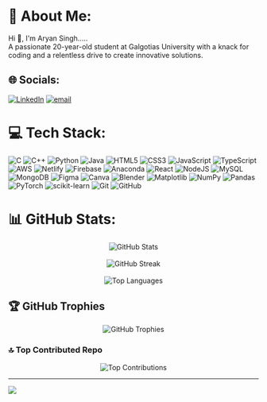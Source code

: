 # 💫 About Me:
Hi 👋, I'm Aryan Singh.....  
A passionate 20-year-old student at Galgotias University with a knack for coding and a relentless drive to create innovative solutions.

## 🌐 Socials:
[![LinkedIn](https://img.shields.io/badge/LinkedIn-%230077B5.svg?logo=linkedin&logoColor=white)]([https://linkedin.com/in/AryanSingh](https://www.linkedin.com/in/thearyansingh07/)) 
[![email](https://img.shields.io/badge/Email-D14836?logo=gmail&logoColor=white)](mailto:aryan.singhh04@gmail.com) 

# 💻 Tech Stack:
![C](https://img.shields.io/badge/c-%2300599C.svg?style=for-the-badge&logo=c&logoColor=white) 
![C++](https://img.shields.io/badge/c++-%2300599C.svg?style=for-the-badge&logo=c%2B%2B&logoColor=white) 
![Python](https://img.shields.io/badge/python-3670A0?style=for-the-badge&logo=python&logoColor=ffdd54) 
![Java](https://img.shields.io/badge/java-%23ED8B00.svg?style=for-the-badge&logo=openjdk&logoColor=white) 
![HTML5](https://img.shields.io/badge/html5-%23E34F26.svg?style=for-the-badge&logo=html5&logoColor=white) 
![CSS3](https://img.shields.io/badge/css3-%231572B6.svg?style=for-the-badge&logo=css3&logoColor=white) 
![JavaScript](https://img.shields.io/badge/javascript-%23323330.svg?style=for-the-badge&logo=javascript&logoColor=%23F7DF1E) 
![TypeScript](https://img.shields.io/badge/typescript-%23007ACC.svg?style=for-the-badge&logo=typescript&logoColor=white) 
![AWS](https://img.shields.io/badge/AWS-%23FF9900.svg?style=for-the-badge&logo=amazon-aws&logoColor=white) 
![Netlify](https://img.shields.io/badge/netlify-%23000000.svg?style=for-the-badge&logo=netlify&logoColor=#00C7B7) 
![Firebase](https://img.shields.io/badge/firebase-%23039BE5.svg?style=for-the-badge&logo=firebase) 
![Anaconda](https://img.shields.io/badge/Anaconda-%2344A833.svg?style=for-the-badge&logo=anaconda&logoColor=white) 
![React](https://img.shields.io/badge/react-%2320232a.svg?style=for-the-badge&logo=react&logoColor=%2361DAFB) 
![NodeJS](https://img.shields.io/badge/node.js-6DA55F?style=for-the-badge&logo=node.js&logoColor=white) 
![MySQL](https://img.shields.io/badge/mysql-4479A1.svg?style=for-the-badge&logo=mysql&logoColor=white) 
![MongoDB](https://img.shields.io/badge/MongoDB-%234ea94b.svg?style=for-the-badge&logo=mongodb&logoColor=white) 
![Figma](https://img.shields.io/badge/figma-%23F24E1E.svg?style=for-the-badge&logo=figma&logoColor=white) 
![Canva](https://img.shields.io/badge/Canva-%2300C4CC.svg?style=for-the-badge&logo=Canva&logoColor=white) 
![Blender](https://img.shields.io/badge/blender-%23F5792A.svg?style=for-the-badge&logo=blender&logoColor=white) 
![Matplotlib](https://img.shields.io/badge/Matplotlib-%23ffffff.svg?style=for-the-badge&logo=Matplotlib&logoColor=black) 
![NumPy](https://img.shields.io/badge/numpy-%23013243.svg?style=for-the-badge&logo=numpy&logoColor=white) 
![Pandas](https://img.shields.io/badge/pandas-%23150458.svg?style=for-the-badge&logo=pandas&logoColor=white) 
![PyTorch](https://img.shields.io/badge/PyTorch-%23EE4C2C.svg?style=for-the-badge&logo=PyTorch&logoColor=white) 
![scikit-learn](https://img.shields.io/badge/scikit--learn-%23F7931E.svg?style=for-the-badge&logo=scikit-learn&logoColor=white) 
![Git](https://img.shields.io/badge/git-%23F05033.svg?style=for-the-badge&logo=git&logoColor=white) 
![GitHub](https://img.shields.io/badge/github-%23121011.svg?style=for-the-badge&logo=github&logoColor=white)

# 📊 GitHub Stats:

<div align="center">

<img src="https://github-readme-stats.vercel.app/api?username=AryanSinghh07&theme=radical&hide_border=false&include_all_commits=false&count_private=false" alt="GitHub Stats" />
<br/><br/>
<img src="https://nirzak-streak-stats.vercel.app/?user=AryanSinghh07&theme=radical&hide_border=false" alt="GitHub Streak" />
<br/><br/>
<img src="https://github-readme-stats.vercel.app/api/top-langs/?username=AryanSinghh07&theme=radical&hide_border=false&include_all_commits=false&count_private=false&layout=compact" alt="Top Languages" />

</div>

## 🏆 GitHub Trophies
<div align="center">
  <img src="https://github-profile-trophy.vercel.app/?username=AryanSinghh07&theme=radical&no-frame=true&no-bg=false&margin-w=4" alt="GitHub Trophies" />
</div>

### 🔝 Top Contributed Repo
<div align="center">
  <img src="https://github-contributor-stats.vercel.app/api?username=AryanSinghh07&limit=5&theme=radical&combine_all_yearly_contributions=true" alt="Top Contributions" />
</div>

---
[![](https://visitcount.itsvg.in/api?id=AryanSinghh07&icon=6&color=1)](https://visitcount.itsvg.in)

<!-- Proudly created with GPRM ( https://gprm.itsvg.in ) -->
